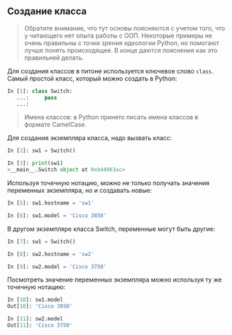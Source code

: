 ## Создание класса

> Обратите внимание, что тут основы поясняются с учетом того, что у читающего нет опыта работы с ООП. Некоторые примеры не очень правильны с точки зрения идеологии Python, но помогают лучше понять происходящее. В конце даются пояснения как это правильней делать.

Для создания классов в питоне используется ключевое слово `class`. Самый простой класс, который можно создать в Python:
```python
In [1]: class Switch:
   ...:     pass
   ...:
```

> Имена классов: в Python принято писать имена классов в формате CamelCase.

Для создания экземпляра класса, надо вызвать класс:
```python
In [2]: sw1 = Switch()

In [3]: print(sw1)
<__main__.Switch object at 0xb44963ac>
```

Используя точечную нотацию, можно не только получать значения переменных экземпляра, но и создавать новые:
```python
In [5]: sw1.hostname = 'sw1'

In [6]: sw1.model = 'Cisco 3850'
```

В другом экземпляре класса Switch, переменные могут быть другие:
```python
In [7]: sw1 = Switch()

In [8]: sw2.hostname = 'sw2'

In [9]: sw2.model = 'Cisco 3750'
```

Посмотреть значение переменных экземпляра можно используя ту же точечную нотацию:
```python
In [10]: sw1.model
Out[10]: 'Cisco 3850'

In [11]: sw2.model
Out[11]: 'Cisco 3750'
```

